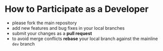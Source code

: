 How to Participate as a Developer
===============================================================================

- please fork the main repository
- add new features and bug fixes in your local branches
- submit your changes as a **pull request**
- to avoid merge conflicts **rebase** your local branch against the mainline `dev` branch
